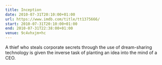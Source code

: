 ```yaml
---
title: Inception
date: 2010-07-31T20:10:00+01:00
url: https://www.imdb.com/title/tt1375666/
start: 2010-07-31T20:10:00+01:00
end: 2010-07-31T22:38:00+01:00
venue: 9c4vhxjm+hc
---
```

A thief who steals corporate secrets through the use of dream-sharing technology is given the inverse task of planting an idea into the mind of a CEO.
